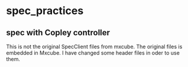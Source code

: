 # spec_practices

## spec with Copley controller


This is not the original SpecClient files from mxcube. The original files is embedded in Mxcube. I have changed some header files in oder to use them.  
